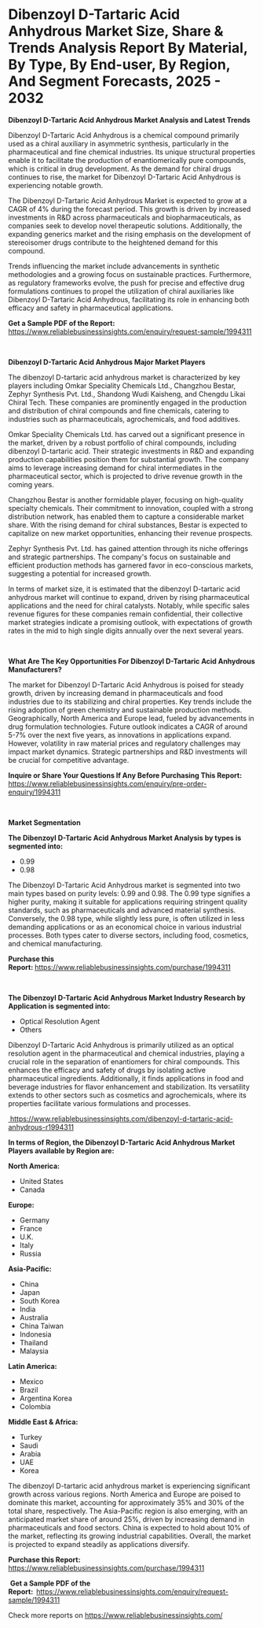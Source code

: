 <p><h1>Dibenzoyl D-Tartaric Acid Anhydrous Market Size, Share & Trends Analysis Report By Material, By Type, By End-user, By Region, And Segment Forecasts, 2025 - 2032</h1></p><p><strong>Dibenzoyl D-Tartaric Acid Anhydrous Market Analysis and Latest Trends</strong></p>
<p><p>Dibenzoyl D-Tartaric Acid Anhydrous is a chemical compound primarily used as a chiral auxiliary in asymmetric synthesis, particularly in the pharmaceutical and fine chemical industries. Its unique structural properties enable it to facilitate the production of enantiomerically pure compounds, which is critical in drug development. As the demand for chiral drugs continues to rise, the market for Dibenzoyl D-Tartaric Acid Anhydrous is experiencing notable growth.</p><p>The Dibenzoyl D-Tartaric Acid Anhydrous Market is expected to grow at a CAGR of 4% during the forecast period. This growth is driven by increased investments in R&D across pharmaceuticals and biopharmaceuticals, as companies seek to develop novel therapeutic solutions. Additionally, the expanding generics market and the rising emphasis on the development of stereoisomer drugs contribute to the heightened demand for this compound. </p><p>Trends influencing the market include advancements in synthetic methodologies and a growing focus on sustainable practices. Furthermore, as regulatory frameworks evolve, the push for precise and effective drug formulations continues to propel the utilization of chiral auxiliaries like Dibenzoyl D-Tartaric Acid Anhydrous, facilitating its role in enhancing both efficacy and safety in pharmaceutical applications.</p></p>
<p><strong>Get a Sample PDF of the Report:&nbsp;</strong> <a href="https://www.reliablebusinessinsights.com/enquiry/request-sample/1994311?utm_campaign=2209&utm_medium=2&utm_source=Github&utm_content=ia&utm_term=05022025&utm_id=dibenzoyl-d-tartaric-acid-anhydrous">https://www.reliablebusinessinsights.com/enquiry/request-sample/1994311</a></p>
<p>&nbsp;</p>
<p><strong>Dibenzoyl D-Tartaric Acid Anhydrous Major Market Players</strong></p>
<p><p>The dibenzoyl D-tartaric acid anhydrous market is characterized by key players including Omkar Speciality Chemicals Ltd., Changzhou Bestar, Zephyr Synthesis Pvt. Ltd., Shandong Wudi Kaisheng, and Chengdu Likai Chiral Tech. These companies are prominently engaged in the production and distribution of chiral compounds and fine chemicals, catering to industries such as pharmaceuticals, agrochemicals, and food additives.</p><p>Omkar Speciality Chemicals Ltd. has carved out a significant presence in the market, driven by a robust portfolio of chiral compounds, including dibenzoyl D-tartaric acid. Their strategic investments in R&D and expanding production capabilities position them for substantial growth. The company aims to leverage increasing demand for chiral intermediates in the pharmaceutical sector, which is projected to drive revenue growth in the coming years.</p><p>Changzhou Bestar is another formidable player, focusing on high-quality specialty chemicals. Their commitment to innovation, coupled with a strong distribution network, has enabled them to capture a considerable market share. With the rising demand for chiral substances, Bestar is expected to capitalize on new market opportunities, enhancing their revenue prospects.</p><p>Zephyr Synthesis Pvt. Ltd. has gained attention through its niche offerings and strategic partnerships. The company's focus on sustainable and efficient production methods has garnered favor in eco-conscious markets, suggesting a potential for increased growth.</p><p>In terms of market size, it is estimated that the dibenzoyl D-tartaric acid anhydrous market will continue to expand, driven by rising pharmaceutical applications and the need for chiral catalysts. Notably, while specific sales revenue figures for these companies remain confidential, their collective market strategies indicate a promising outlook, with expectations of growth rates in the mid to high single digits annually over the next several years.</p></p>
<p>&nbsp;</p>
<p><strong>What Are The Key Opportunities For Dibenzoyl D-Tartaric Acid Anhydrous Manufacturers?</strong></p>
<p><p>The market for Dibenzoyl D-Tartaric Acid Anhydrous is poised for steady growth, driven by increasing demand in pharmaceuticals and food industries due to its stabilizing and chiral properties. Key trends include the rising adoption of green chemistry and sustainable production methods. Geographically, North America and Europe lead, fueled by advancements in drug formulation technologies. Future outlook indicates a CAGR of around 5-7% over the next five years, as innovations in applications expand. However, volatility in raw material prices and regulatory challenges may impact market dynamics. Strategic partnerships and R&D investments will be crucial for competitive advantage.</p></p>
<p><strong>Inquire or Share Your Questions If Any Before Purchasing This Report:</strong> <a href="https://www.reliablebusinessinsights.com/enquiry/pre-order-enquiry/1994311?utm_campaign=2209&utm_medium=2&utm_source=Github&utm_content=ia&utm_term=05022025&utm_id=dibenzoyl-d-tartaric-acid-anhydrous">https://www.reliablebusinessinsights.com/enquiry/pre-order-enquiry/1994311</a></p>
<p>&nbsp;</p>
<p><strong>Market Segmentation</strong></p>
<p><strong>The Dibenzoyl D-Tartaric Acid Anhydrous Market Analysis by types is segmented into:</strong></p>
<p><ul><li>0.99</li><li>0.98</li></ul></p>
<p><p>The Dibenzoyl D-Tartaric Acid Anhydrous market is segmented into two main types based on purity levels: 0.99 and 0.98. The 0.99 type signifies a higher purity, making it suitable for applications requiring stringent quality standards, such as pharmaceuticals and advanced material synthesis. Conversely, the 0.98 type, while slightly less pure, is often utilized in less demanding applications or as an economical choice in various industrial processes. Both types cater to diverse sectors, including food, cosmetics, and chemical manufacturing.</p></p>
<p><strong>Purchase this Report:&nbsp;</strong><a href="https://www.reliablebusinessinsights.com/purchase/1994311?utm_campaign=2209&utm_medium=2&utm_source=Github&utm_content=ia&utm_term=05022025&utm_id=dibenzoyl-d-tartaric-acid-anhydrous">https://www.reliablebusinessinsights.com/purchase/1994311</a></p>
<p>&nbsp;</p>
<p><strong>The Dibenzoyl D-Tartaric Acid Anhydrous Market Industry Research by Application is segmented into:</strong></p>
<p><ul><li>Optical Resolution Agent</li><li>Others</li></ul></p>
<p><p>Dibenzoyl D-Tartaric Acid Anhydrous is primarily utilized as an optical resolution agent in the pharmaceutical and chemical industries, playing a crucial role in the separation of enantiomers for chiral compounds. This enhances the efficacy and safety of drugs by isolating active pharmaceutical ingredients. Additionally, it finds applications in food and beverage industries for flavor enhancement and stabilization. Its versatility extends to other sectors such as cosmetics and agrochemicals, where its properties facilitate various formulations and processes.</p></p>
<p><a href="https://www.reliablebusinessinsights.com/dibenzoyl-d-tartaric-acid-anhydrous-r1994311?utm_campaign=2209&utm_medium=2&utm_source=Github&utm_content=ia&utm_term=05022025&utm_id=dibenzoyl-d-tartaric-acid-anhydrous">&nbsp;https://www.reliablebusinessinsights.com/dibenzoyl-d-tartaric-acid-anhydrous-r1994311</a></p>
<p><strong>In terms of Region, the Dibenzoyl D-Tartaric Acid Anhydrous Market Players available by Region are:</strong></p>
<p>
    <p> <strong> North America: </strong>
        <ul>
            <li>United States</li>
            <li>Canada</li>
        </ul>
        </p> 
    <p> <strong> Europe: </strong>
        <ul>
            <li>Germany</li>
            <li>France</li>
            <li>U.K.</li>
            <li>Italy</li>
            <li>Russia</li>
        </ul>
        </p> 
    <p> <strong> Asia-Pacific: </strong>
        <ul>
            <li>China</li>
            <li>Japan</li>
            <li>South Korea</li>
            <li>India</li>
            <li>Australia</li>
            <li>China Taiwan</li>
            <li>Indonesia</li>
            <li>Thailand</li>
            <li>Malaysia</li>
        </ul>
        </p> 
    <p> <strong> Latin America: </strong>
        <ul>
            <li>Mexico</li>
            <li>Brazil</li>
            <li>Argentina Korea</li>
            <li>Colombia</li>
        </ul>
        </p> 
    <p> <strong> Middle East & Africa: </strong>
        <ul>
            <li>Turkey</li>
            <li>Saudi</li>
            <li>Arabia</li>
            <li>UAE</li>
            <li>Korea</li>
        </ul>
    </p>
    </p>
<p><p>The dibenzoyl D-tartaric acid anhydrous market is experiencing significant growth across various regions. North America and Europe are poised to dominate this market, accounting for approximately 35% and 30% of the total share, respectively. The Asia-Pacific region is also emerging, with an anticipated market share of around 25%, driven by increasing demand in pharmaceuticals and food sectors. China is expected to hold about 10% of the market, reflecting its growing industrial capabilities. Overall, the market is projected to expand steadily as applications diversify.</p></p>
<p><strong>Purchase this Report: </strong><a href="https://www.reliablebusinessinsights.com/purchase/1994311?utm_campaign=2209&utm_medium=2&utm_source=Github&utm_content=ia&utm_term=05022025&utm_id=dibenzoyl-d-tartaric-acid-anhydrous">https://www.reliablebusinessinsights.com/purchase/1994311</a></p>
<p>&nbsp;<strong>Get a Sample PDF of the Report:&nbsp;&nbsp;</strong><a href="https://www.reliablebusinessinsights.com/enquiry/request-sample/1994311?utm_campaign=2209&utm_medium=2&utm_source=Github&utm_content=ia&utm_term=05022025&utm_id=dibenzoyl-d-tartaric-acid-anhydrous">https://www.reliablebusinessinsights.com/enquiry/request-sample/1994311</a></p>
<p><strong></strong></p>
<p>Check more reports on <a href="https://www.reliablebusinessinsights.com/?utm_campaign=2209&utm_medium=2&utm_source=Github&utm_content=ia&utm_term=05022025&utm_id=dibenzoyl-d-tartaric-acid-anhydrous">https://www.reliablebusinessinsights.com/</a></p>